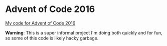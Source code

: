 # Advent of Code 2016
[My code for Advent of Code 2016](http://adventofcode.com/ "Advent of Code Homepage")

**Warning**: This is a super informal project I'm doing both quickly and for fun, so some of this code is likely hacky garbage.